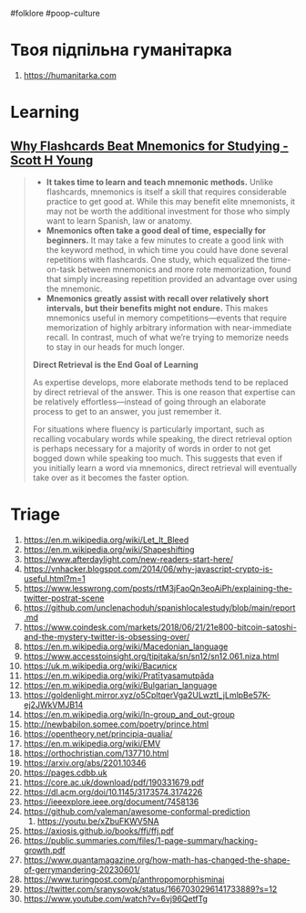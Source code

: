 #folklore #poop-culture
# Твоя підпільна гуманітарка
1. https://humanitarka.com

# Learning
## [Why Flashcards Beat Mnemonics for Studying - Scott H Young](https://www.scotthyoung.com/blog/2023/06/06/flashcards-vs-mnemonics)
> - **It takes time to learn and teach mnemonic methods.** Unlike flashcards, mnemonics is itself a skill that requires considerable practice to get good at. While this may benefit elite mnemonists, it may not be worth the additional investment for those who simply want to learn Spanish, law or anatomy.
> - **Mnemonics often take a good deal of time, especially for beginners.** It may take a few minutes to create a good link with the keyword method, in which time you could have done several repetitions with flashcards. One study, which equalized the time-on-task between mnemonics and more rote memorization, found that simply increasing repetition provided an advantage over using the mnemonic.
> - **Mnemonics greatly assist with recall over relatively short intervals, but their benefits might not endure.** This makes mnemonics useful in memory competitions—events that require memorization of highly arbitrary information with near-immediate recall. In contrast, much of what we’re trying to memorize needs to stay in our heads for much longer.
> 
> **Direct Retrieval is the End Goal of Learning**
> 
> As expertise develops, more elaborate methods tend to be replaced by direct retrieval of the answer. This is one reason that expertise can be relatively effortless—instead of going through an elaborate process to get to an answer, you just remember it.
> 
> For situations where fluency is particularly important, such as recalling vocabulary words while speaking, the direct retrieval option is perhaps necessary for a majority of words in order to not get bogged down while speaking too much. This suggests that even if you initially learn a word via mnemonics, direct retrieval will eventually take over as it becomes the faster option.

# Triage
1. https://en.m.wikipedia.org/wiki/Let_It_Bleed
2. https://en.m.wikipedia.org/wiki/Shapeshifting
3. https://www.afterdaylight.com/new-readers-start-here/
4. https://vnhacker.blogspot.com/2014/06/why-javascript-crypto-is-useful.html?m=1
5. https://www.lesswrong.com/posts/rtM3jFaoQn3eoAiPh/explaining-the-twitter-postrat-scene
6. https://github.com/unclenachoduh/spanishlocalestudy/blob/main/report.md
7. https://www.coindesk.com/markets/2018/06/21/21e800-bitcoin-satoshi-and-the-mystery-twitter-is-obsessing-over/
8. https://en.m.wikipedia.org/wiki/Macedonian_language
9. https://www.accesstoinsight.org/tipitaka/sn/sn12/sn12.061.niza.html
10. https://uk.m.wikipedia.org/wiki/Василіск
11. https://en.m.wikipedia.org/wiki/Pratītyasamutpāda
12. https://en.m.wikipedia.org/wiki/Bulgarian_language
13. https://goldenlight.mirror.xyz/o5CpltqerVga2ULwztI_jLmlpBe57K-ej2JWkVMJB14
14. https://en.m.wikipedia.org/wiki/In-group_and_out-group
15. http://newbabilon.somee.com/poetry/prince.html
16. https://opentheory.net/principia-qualia/
17. https://en.m.wikipedia.org/wiki/EMV
18. https://orthochristian.com/137710.html
19. https://arxiv.org/abs/2201.10346
20. https://pages.cdbb.uk
21. https://core.ac.uk/download/pdf/190331679.pdf
22. https://dl.acm.org/doi/10.1145/3173574.3174226
23. https://ieeexplore.ieee.org/document/7458136
24. https://github.com/valeman/awesome-conformal-prediction
    1. https://youtu.be/xZbuFKWV5NA
25. https://axiosis.github.io/books/ffj/ffj.pdf
26. https://public.summaries.com/files/1-page-summary/hacking-growth.pdf
27. https://www.quantamagazine.org/how-math-has-changed-the-shape-of-gerrymandering-20230601/
28. https://www.turingpost.com/p/anthropomorphisminai
29. https://twitter.com/sranysovok/status/1667030296141733889?s=12
30. https://www.youtube.com/watch?v=6vj96QetfTg
